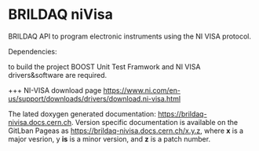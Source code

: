# BRILDAQ niVisa

BRILDAQ API to program electronic instruments using the NI VISA protocol.

Dependencies:

to build the project BOOST Unit Test Framwork and NI VISA drivers&software are required.

+++ NI-VISA download page https://www.ni.com/en-us/support/downloads/drivers/download.ni-visa.html

The lated doxygen generated documentation: https://brildaq-nivisa.docs.cern.ch. Version specific documentation is available on the GitLban Pageas as https://brildaq-nivisa.docs.cern.ch/x.y.z, where __x__ is a major vesrion, y  __is__ is a minor version, and __z__ is a patch number.